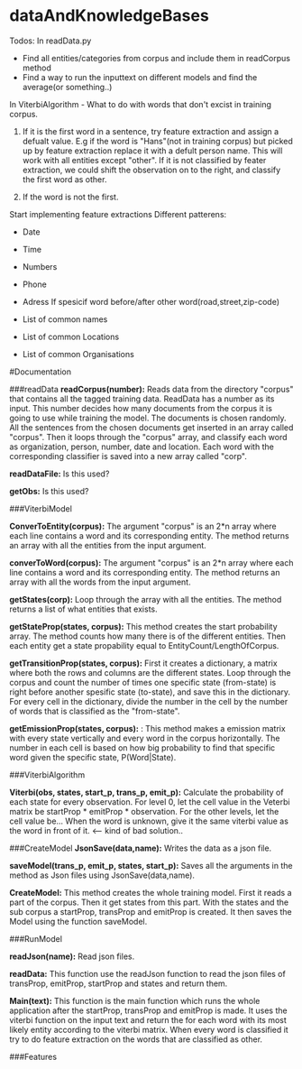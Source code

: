 dataAndKnowledgeBases
=====================

Todos:
In readData.py
- Find all entities/categories from corpus and include them in readCorpus method
- Find a way to run the inputtext on different models and find the average(or something..)

In ViterbiAlgorithm - What to do with words that don't excist in training corpus. 
1. If it is the first word in a sentence, try feature extraction and assign a defualt value. E.g if the word is "Hans"(not in training corpus) but picked up by feature extraction
replace it with a defult person name. This will work with all entities except "other". If it is not classified by feater extraction, we could shift the observation on to the right, and classify the first word as other.

2. If the word is not the first. 


Start implementing feature extractions 
Different patterens:
- Date
- Time
- Numbers
- Phone
- Adress 
If spesicif word before/after other word(road,street,zip-code)

- List of common names
- List of common Locations
- List of common Organisations



#Documentation

###readData
**readCorpus(number):** Reads data from the directory "corpus" that contains all the tagged training data. ReadData has a number as its input. This number decides how many documents from the corpus it is going to use while training the model. The documents is chosen randomly. All the sentences from the chosen documents get inserted in an array called "corpus". Then it loops through the "corpus" array, and classify each word as organization, person, number, date and location. Each word with the corresponding classifier is saved into a new array called "corp".

**readDataFile:** Is this used? 

**getObs:** Is this used? 

###ViterbiModel

**ConverToEntity(corpus):** The argument "corpus" is an 2*n array where each line contains a word and its corresponding entity. The method returns an array with all the entities from the input argument.

**converToWord(corpus):** The argument "corpus" is an 2*n array where each line contains a word and its corresponding entity. The method returns an array with all the words from the input argument. 

**getStates(corp):** Loop through the array with all the entities. The method returns a list of what entities that exists.  

**getStateProp(states, corpus):** This method creates the start probability array. The method counts how many there is of the different entities. Then each entity get a state propability equal to EntityCount/LengthOfCorpus. 

**getTransitionProp(states, corpus):** First it creates a dictionary, a matrix where both the rows and columns are the different states. Loop through the corpus and count the number of times one specific state (from-state) is right before another spesific state (to-state), and save this in the dictionary. For every cell in the dictionary, divide the number in the cell by the number of words that is classified as the "from-state".

**getEmissionProp(states, corpus):** : This method makes a emission matrix with every state vertically and every word in the corpus horizontally. The number in each cell is based on how big probability to find that specific word given the specific state, P(Word|State). 


###ViterbiAlgorithm

**Viterbi(obs, states, start_p, trans_p, emit_p):** Calculate the probability of each state for every observation. For level 0, let the cell value in the Veterbi matrix be startProp * emitProp * observation. 
For the other levels, let the cell value be...
When the word is unknown, give it the same viterbi value as the word in front of it. <-- kind of bad solution.. 

###CreateModel
**JsonSave(data,name):** Writes the data as a json file.

**saveModel(trans_p, emit_p, states, start_p):** Saves all the arguments in the method as Json files using JsonSave(data,name).

**CreateModel:** This method creates the whole training model. First it reads a part of the corpus. Then it get states from this part. With the states and the sub corpus a startProp, transProp and emitProp is created. It then saves the Model using the function saveModel. 

###RunModel

**readJson(name):** Read json files.  

**readData:** This function use the readJson function to read the json files of transProp, emitProp, startProp and states and return them. 

**Main(text):** This function is the main function which runs the whole application after the startProp, transProp and emitProp is made. It uses the viterbi function on the input text and return the for each word with its most likely entity according to the viterbi matrix. When every word is classified it try to do feature extraction on the words that are classified as other.



###Features





